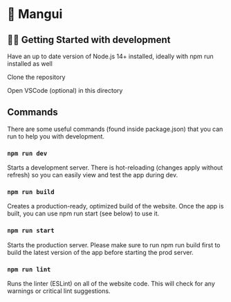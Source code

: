 # 🏡 Mangui

## 👩‍💻 Getting Started with development
Have an up to date version of Node.js 14+ installed, ideally with npm run installed as well

Clone the repository

Open VSCode (optional) in this directory

## Commands
There are some useful commands (found inside package.json) that you can run to help you with development.

### `npm run dev`

Starts a development server. There is hot-reloading (changes apply without refresh) so you can easily view and test the app during dev.

### `npm run build`
Creates a production-ready, optimized build of the website. Once the app is built, you can use npm run start (see below) to use it.

### `npm run start`
Starts the production server. Please make sure to run npm run build first to build the latest version of the app before starting the prod server.

### `npm run lint`
Runs the linter (ESLint) on all of the website code. This will check for any warnings or critical lint suggestions.